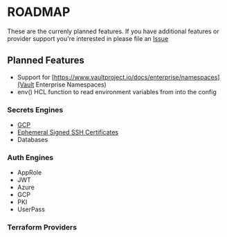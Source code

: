 # ROADMAP

These are the currenly planned features. If you have additional features or provider support you're interested in please file an [Issue](https://github.com/oulman/tfvaultenv/issues)

## Planned Features

- Support for [https://www.vaultproject.io/docs/enterprise/namespaces](Vault Enterprise Namespaces)
- env() HCL function to read environment variables from into the config

### Secrets Engines

- [GCP](https://www.vaultproject.io/docs/secrets/gcp)
- [Ephemeral Signed SSH Certificates](https://www.vaultproject.io/docs/secrets/ssh/signed-ssh-certificates)
- Databases

### Auth Engines

- AppRole
- JWT
- Azure
- GCP
- PKI
- UserPass

### Terraform Providers
